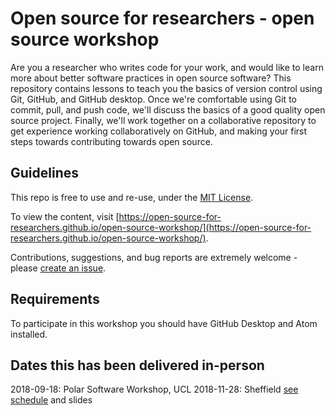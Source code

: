 # Open source for researchers - open source workshop

Are you a researcher who writes code for your work, and would like to learn more about better software practices in open source software? This repository contains lessons to teach you the basics of version control using Git, GitHub, and GitHub desktop. Once we're comfortable using Git to commit, pull, and push code, we'll discuss the basics of a good quality open source project. Finally, we'll work together on a collaborative repository to get experience working collaboratively on GitHub, and making your first steps towards contributing towards open source.

## Guidelines
This repo is free to use and re-use, under the [MIT License](LICENSE).

To view the content, visit [https://open-source-for-researchers.github.io/open-source-workshop/](https://open-source-for-researchers.github.io/open-source-workshop/).

Contributions, suggestions, and bug reports are extremely welcome - please [create an issue](issues/new).

## Requirements

To participate in this workshop you should have GitHub Desktop and Atom installed. 

## Dates this has been delivered in-person

2018-09-18: Polar Software Workshop, UCL 
2018-11-28: Sheffield [see schedule](https://open-source-for-researchers.github.io/open-source-workshop/schedule) and slides 
